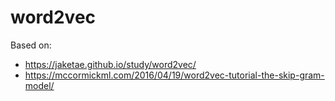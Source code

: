 # word2vec
Based on:
- https://jaketae.github.io/study/word2vec/
- https://mccormickml.com/2016/04/19/word2vec-tutorial-the-skip-gram-model/

